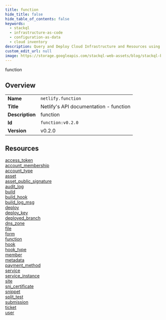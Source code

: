 ```yaml
---
title: function
hide_title: false
hide_table_of_contents: false
keywords:
  - stackql
  - infrastructure-as-code
  - configuration-as-data
  - cloud inventory
description: Query and Deploy Cloud Infrastructure and Resources using SQL
custom_edit_url: null
image: https://storage.googleapis.com/stackql-web-assets/blog/stackql-blog-post-featured-image.png
---
```

function  
    

## Overview
<table><tbody>
<tr><td><b>Name</b></td><td><code>netlify.function</code></td></tr>
<tr><td><b>Title</b></td><td>Netlify's API documentation - function</td></tr>
<tr><td><b>Description</b></td><td>function</td></tr>
<tr><td><b>Id</b></td><td><code>function:v0.2.0</code></td></tr>
<tr><td><b>Version</b></td><td>v0.2.0</td></tr>
</tbody></table>

## Resources
<div class="row">
<div class="providerDocColumn">
<a href="/docs/providers/netlify/function/access_token">access_token</a><br />
<a href="/docs/providers/netlify/function/account_membership">account_membership</a><br />
<a href="/docs/providers/netlify/function/account_type">account_type</a><br />
<a href="/docs/providers/netlify/function/asset">asset</a><br />
<a href="/docs/providers/netlify/function/asset_public_signature">asset_public_signature</a><br />
<a href="/docs/providers/netlify/function/audit_log">audit_log</a><br />
<a href="/docs/providers/netlify/function/build">build</a><br />
<a href="/docs/providers/netlify/function/build_hook">build_hook</a><br />
<a href="/docs/providers/netlify/function/build_log_msg">build_log_msg</a><br />
<a href="/docs/providers/netlify/function/deploy">deploy</a><br />
<a href="/docs/providers/netlify/function/deploy_key">deploy_key</a><br />
<a href="/docs/providers/netlify/function/deployed_branch">deployed_branch</a><br />
<a href="/docs/providers/netlify/function/dns_zone">dns_zone</a><br />
<a href="/docs/providers/netlify/function/file">file</a><br />
<a href="/docs/providers/netlify/function/form">form</a><br />
</div>
<div class="providerDocColumn">
<a href="/docs/providers/netlify/function/function">function</a><br />
<a href="/docs/providers/netlify/function/hook">hook</a><br />
<a href="/docs/providers/netlify/function/hook_type">hook_type</a><br />
<a href="/docs/providers/netlify/function/member">member</a><br />
<a href="/docs/providers/netlify/function/metadata">metadata</a><br />
<a href="/docs/providers/netlify/function/payment_method">payment_method</a><br />
<a href="/docs/providers/netlify/function/service">service</a><br />
<a href="/docs/providers/netlify/function/service_instance">service_instance</a><br />
<a href="/docs/providers/netlify/function/site">site</a><br />
<a href="/docs/providers/netlify/function/sni_certificate">sni_certificate</a><br />
<a href="/docs/providers/netlify/function/snippet">snippet</a><br />
<a href="/docs/providers/netlify/function/split_test">split_test</a><br />
<a href="/docs/providers/netlify/function/submission">submission</a><br />
<a href="/docs/providers/netlify/function/ticket">ticket</a><br />
<a href="/docs/providers/netlify/function/user">user</a><br />
</div>
</div>
